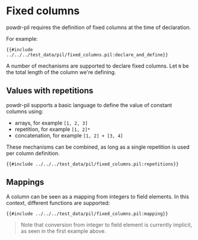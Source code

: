 # Fixed columns

powdr-pil requires the definition of fixed columns at the time of declaration.

For example:

```
{{#include ../../../test_data/pil/fixed_columns.pil:declare_and_define}}
```

A number of mechanisms are supported to declare fixed columns. Let `N` be the total length of the column we're defining.

## Values with repetitions

powdr-pil supports a basic language to define the value of constant columns using:
- arrays, for example `[1, 2, 3]`
- repetition, for example `[1, 2]*`
- concatenation, for example `[1, 2] + [3, 4]`

These mechanisms can be combined, as long as a single repetition is used per column definition.

```
{{#include ../../../test_data/pil/fixed_columns.pil:repetitions}}
```

## Mappings

A column can be seen as a mapping from integers to field elements. In this context, different functions are supported:

```
{{#include ../../../test_data/pil/fixed_columns.pil:mapping}}
```

> Note that conversion from integer to field element is currently implicit, as seen in the first example above.
